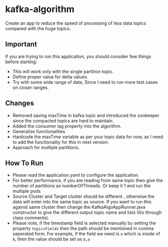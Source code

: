 # kafka-algorithm

Create an app to reduce the speed of processing of less data topics compared with the huge topics.

## Important
If you are trying to run this application, you should consider few things before starting:
  - This will work only with the single partition topic.
  - Define proper value for delta values.
  - Try with some wide range of data, Since I need to run more test cases on closer ranges.
  
## Changes
  - Removed saving maxTime in kafka topic and introduced the zookeeper since the compacted topics are hard to maintain.
  - Added the consumer lag property into the algorithm.
  - Generalize functionalities
  - Hardcode the maxTime variable as per your topic data for now, as I need to add the functionality for this in next version.
  - Approach for multiple partitions.
  
## How To Run
  - Please read the application.yaml to configure the application.
  - For better performance, if you are reading from same topic then give the number of partitions as numberOfThreads. Or keep it 1 and run the multiple pods
  - Source Cluster and Target cluster should be different , otherwise the data will enter into the same topic as source. If you want to run this against same cluster then change the KafkaAlgoAppRunner.java constructor to give the different output topic name and lists (Go through class comments).
  - Please note, if the timestamp field is selected manually by setting the property `topicsFields` then the path should be mentioned in comma seperated form. For example, if the field we need is `a` which is inside of `b`, then the value should be set as `b,a`



